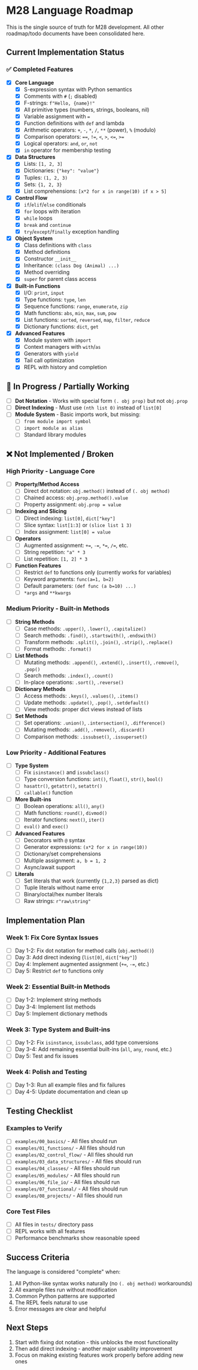 # M28 Language Roadmap

This is the single source of truth for M28 development. All other roadmap/todo documents have been consolidated here.

## Current Implementation Status

### ✅ Completed Features

- [x] **Core Language**
  - [x] S-expression syntax with Python semantics
  - [x] Comments with `#` (`;` disabled)
  - [x] F-strings: `f"Hello, {name}!"`
  - [x] All primitive types (numbers, strings, booleans, nil)
  - [x] Variable assignment with `=`
  - [x] Function definitions with `def` and lambda
  - [x] Arithmetic operators: `+`, `-`, `*`, `/`, `**` (power), `%` (modulo)
  - [x] Comparison operators: `==`, `!=`, `<`, `>`, `<=`, `>=`
  - [x] Logical operators: `and`, `or`, `not`
  - [x] `in` operator for membership testing

- [x] **Data Structures**
  - [x] Lists: `[1, 2, 3]`
  - [x] Dictionaries: `{"key": "value"}`
  - [x] Tuples: `(1, 2, 3)`
  - [x] Sets: `{1, 2, 3}`
  - [x] List comprehensions: `[x*2 for x in range(10) if x > 5]`

- [x] **Control Flow**
  - [x] `if`/`elif`/`else` conditionals
  - [x] `for` loops with iteration
  - [x] `while` loops
  - [x] `break` and `continue`
  - [x] `try`/`except`/`finally` exception handling

- [x] **Object System**
  - [x] Class definitions with `class`
  - [x] Method definitions
  - [x] Constructor `__init__`
  - [x] Inheritance: `(class Dog (Animal) ...)`
  - [x] Method overriding
  - [x] `super` for parent class access

- [x] **Built-in Functions**
  - [x] I/O: `print`, `input`
  - [x] Type functions: `type`, `len`
  - [x] Sequence functions: `range`, `enumerate`, `zip`
  - [x] Math functions: `abs`, `min`, `max`, `sum`, `pow`
  - [x] List functions: `sorted`, `reversed`, `map`, `filter`, `reduce`
  - [x] Dictionary functions: `dict`, `get`

- [x] **Advanced Features**
  - [x] Module system with `import`
  - [x] Context managers with `with`/`as`
  - [x] Generators with `yield`
  - [x] Tail call optimization
  - [x] REPL with history and completion

## 🚧 In Progress / Partially Working

- [ ] **Dot Notation** - Works with special form `(. obj prop)` but not `obj.prop`
- [ ] **Direct Indexing** - Must use `(nth list 0)` instead of `list[0]`
- [ ] **Module System** - Basic imports work, but missing:
  - [ ] `from module import symbol`
  - [ ] `import module as alias`
  - [ ] Standard library modules

## ❌ Not Implemented / Broken

### High Priority - Language Core

- [ ] **Property/Method Access**
  - [ ] Direct dot notation: `obj.method()` instead of `(. obj method)`
  - [ ] Chained access: `obj.prop.method().value`
  - [ ] Property assignment: `obj.prop = value`

- [ ] **Indexing and Slicing**
  - [ ] Direct indexing: `list[0]`, `dict["key"]`
  - [ ] Slice syntax: `list[1:3]` or `(slice list 1 3)`
  - [ ] Index assignment: `list[0] = value`

- [ ] **Operators**
  - [ ] Augmented assignment: `+=`, `-=`, `*=`, `/=`, etc.
  - [ ] String repetition: `"a" * 3`
  - [ ] List repetition: `[1, 2] * 3`

- [ ] **Function Features**
  - [ ] Restrict `def` to functions only (currently works for variables)
  - [ ] Keyword arguments: `func(a=1, b=2)`
  - [ ] Default parameters: `(def func (a b=10) ...)`
  - [ ] `*args` and `**kwargs`

### Medium Priority - Built-in Methods

- [ ] **String Methods**
  - [ ] Case methods: `.upper()`, `.lower()`, `.capitalize()`
  - [ ] Search methods: `.find()`, `.startswith()`, `.endswith()`
  - [ ] Transform methods: `.split()`, `.join()`, `.strip()`, `.replace()`
  - [ ] Format methods: `.format()`

- [ ] **List Methods**
  - [ ] Mutating methods: `.append()`, `.extend()`, `.insert()`, `.remove()`, `.pop()`
  - [ ] Search methods: `.index()`, `.count()`
  - [ ] In-place operations: `.sort()`, `.reverse()`

- [ ] **Dictionary Methods**
  - [ ] Access methods: `.keys()`, `.values()`, `.items()`
  - [ ] Update methods: `.update()`, `.pop()`, `.setdefault()`
  - [ ] View methods: proper dict views instead of lists

- [ ] **Set Methods**
  - [ ] Set operations: `.union()`, `.intersection()`, `.difference()`
  - [ ] Mutating methods: `.add()`, `.remove()`, `.discard()`
  - [ ] Comparison methods: `.issubset()`, `.issuperset()`

### Low Priority - Additional Features

- [ ] **Type System**
  - [ ] Fix `isinstance()` and `issubclass()`
  - [ ] Type conversion functions: `int()`, `float()`, `str()`, `bool()`
  - [ ] `hasattr()`, `getattr()`, `setattr()`
  - [ ] `callable()` function

- [ ] **More Built-ins**
  - [ ] Boolean operations: `all()`, `any()`
  - [ ] Math functions: `round()`, `divmod()`
  - [ ] Iterator functions: `next()`, `iter()`
  - [ ] `eval()` and `exec()`

- [ ] **Advanced Features**
  - [ ] Decorators with `@` syntax
  - [ ] Generator expressions: `(x*2 for x in range(10))`
  - [ ] Dictionary/set comprehensions
  - [ ] Multiple assignment: `a, b = 1, 2`
  - [ ] Async/await support

- [ ] **Literals**
  - [ ] Set literals that work (currently `{1,2,3}` parsed as dict)
  - [ ] Tuple literals without name error
  - [ ] Binary/octal/hex number literals
  - [ ] Raw strings: `r"raw\string"`

## Implementation Plan

### Week 1: Fix Core Syntax Issues
- [ ] Day 1-2: Fix dot notation for method calls (`obj.method()`)
- [ ] Day 3: Add direct indexing (`list[0]`, `dict["key"]`)
- [ ] Day 4: Implement augmented assignment (`+=`, `-=`, etc.)
- [ ] Day 5: Restrict `def` to functions only

### Week 2: Essential Built-in Methods
- [ ] Day 1-2: Implement string methods
- [ ] Day 3-4: Implement list methods
- [ ] Day 5: Implement dictionary methods

### Week 3: Type System and Built-ins
- [ ] Day 1-2: Fix `isinstance`, `issubclass`, add type conversions
- [ ] Day 3-4: Add remaining essential built-ins (`all`, `any`, `round`, etc.)
- [ ] Day 5: Test and fix issues

### Week 4: Polish and Testing
- [ ] Day 1-3: Run all example files and fix failures
- [ ] Day 4-5: Update documentation and clean up

## Testing Checklist

### Examples to Verify
- [ ] `examples/00_basics/` - All files should run
- [ ] `examples/01_functions/` - All files should run
- [ ] `examples/02_control_flow/` - All files should run
- [ ] `examples/03_data_structures/` - All files should run
- [ ] `examples/04_classes/` - All files should run
- [ ] `examples/05_modules/` - All files should run
- [ ] `examples/06_file_io/` - All files should run
- [ ] `examples/07_functional/` - All files should run
- [ ] `examples/08_projects/` - All files should run

### Core Test Files
- [ ] All files in `tests/` directory pass
- [ ] REPL works with all features
- [ ] Performance benchmarks show reasonable speed

## Success Criteria

The language is considered "complete" when:
1. All Python-like syntax works naturally (no `(. obj method)` workarounds)
2. All example files run without modification
3. Common Python patterns are supported
4. The REPL feels natural to use
5. Error messages are clear and helpful

## Next Steps

1. Start with fixing dot notation - this unblocks the most functionality
2. Then add direct indexing - another major usability improvement
3. Focus on making existing features work properly before adding new ones